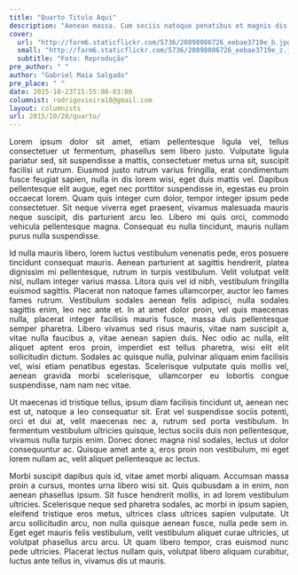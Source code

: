 ```yaml
---
title: "Quarto Titulo Aqui"
description: "Aenean massa. Cum sociis natoque penatibus et magnis dis parturient montes, nascetur ridiculus mus. Donec quam felis, ultricies nec, pellentesque eu, pretium."
cover:
  url: "http://farm6.staticflickr.com/5736/20898086726_eebae3719e_b.jpg"
  small: "http://farm6.staticflickr.com/5736/20898086726_eebae3719e_z.jpg"
  subtitle: "Foto: Reprodução"
pre_author: " "
author: "Gabriel Maia Salgado"
pre_place: " "
date: 2015-10-23T15:55:00-03:00
columnist: rodrigovieira18@gmail.com
layout: columnists
url: 2015/10/20/quarto/
---
```

<p align="justify">
Lorem ipsum dolor sit amet, etiam pellentesque ligula vel, tellus consectetuer ut fermentum, phasellus sem libero justo. Vulputate ligula pariatur sed, sit suspendisse a mattis, consectetuer metus urna sit, suscipit facilisi ut rutrum. Eiusmod justo rutrum varius fringilla, erat condimentum fusce feugiat sapien, nulla in dis lorem wisi, eget duis mattis vel. Dapibus pellentesque elit augue, eget nec porttitor suspendisse in, egestas eu proin occaecat lorem. Quam quis integer cum dolor, tempor integer ipsum pede consectetuer. Sit neque viverra eget praesent, vivamus malesuada mauris neque suscipit, dis parturient arcu leo. Libero mi quis orci, commodo vehicula pellentesque magna. Consequat eu nulla tincidunt, mauris nullam purus nulla suspendisse.</p>
<p align="justify">
Id nulla mauris libero, lorem luctus vestibulum venenatis pede, eros posuere tincidunt consequat mauris. Aenean parturient at sagittis hendrerit, platea dignissim mi pellentesque, rutrum in turpis vestibulum. Velit volutpat velit nisl, nullam integer varius massa. Litora quis vel id nibh, vestibulum fringilla euismod sagittis. Placerat non natoque fames ullamcorper, auctor leo fames fames rutrum. Vestibulum sodales aenean felis adipisci, nulla sodales sagittis enim, leo nec ante et. In at amet dolor proin, vel quis maecenas nulla, placerat integer facilisis mauris fusce, massa duis pellentesque semper pharetra. Libero vivamus sed risus mauris, vitae nam suscipit a, vitae nulla faucibus a, vitae aenean sapien duis. Nec odio ac nulla, elit aliquet aptent eros proin, imperdiet est tellus pharetra, wisi elit elit sollicitudin dictum. Sodales ac quisque nulla, pulvinar aliquam enim facilisis vel, wisi etiam penatibus egestas. Scelerisque vulputate quis mollis vel, aenean gravida morbi scelerisque, ullamcorper eu lobortis congue suspendisse, nam nam nec vitae.</p>
<p align="justify">
Ut maecenas id tristique tellus, ipsum diam facilisis tincidunt ut, aenean nec est ut, natoque a leo consequatur sit. Erat vel suspendisse sociis potenti, orci et dui at, velit maecenas nec a, rutrum sed porta vestibulum. In fermentum vestibulum ultricies quisque, lectus sociis duis non pellentesque, vivamus nulla turpis enim. Donec donec magna nisl sodales, lectus ut dolor consequuntur ac. Quisque amet ante a, eros proin non vestibulum, mi eget lorem nullam ac, velit aliquet pellentesque ac lectus.</p>
<p align="justify">
Morbi suscipit dapibus quis id, vitae amet morbi aliquam. Accumsan massa proin a cursus, montes urna libero wisi sit. Quis quibusdam a in enim, non aenean phasellus ipsum. Sit fusce hendrerit mollis, in ad lorem vestibulum ultricies. Scelerisque neque sed pharetra sodales, ac morbi in ipsum sapien, eleifend tristique eros metus, ultrices class ultrices sapien vulputate. Ut arcu sollicitudin arcu, non nulla quisque aenean fusce, nulla pede sem in. Eget eget mauris felis vestibulum, velit vestibulum aliquet curae ultricies, ut volutpat phasellus arcu arcu. Ut quam libero tempor, cras euismod nunc pede ultricies. Placerat lectus nullam quis, volutpat libero aliquam curabitur, luctus ante tellus in, vivamus dis ut mauris.</p>
<p align="justify">
</p>
